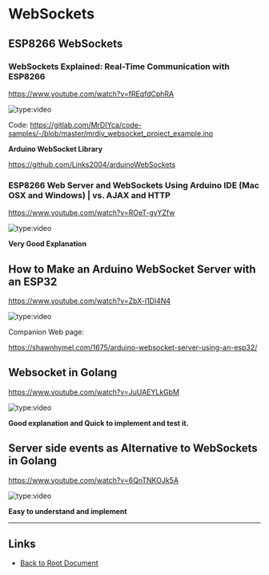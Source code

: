 # WebSockets

## ESP8266 WebSockets

### WebSockets Explained: Real-Time Communication with ESP8266

<https://www.youtube.com/watch?v=fREqfdCphRA>

![type:video](https://www.youtube.com/embed/fREqfdCphRA)

Code: <https://gitlab.com/MrDIYca/code-samples/-/blob/master/mrdiy_websocket_project_example.ino>

**Arduino WebSocket Library**

<https://github.com/Links2004/arduinoWebSockets>

### ESP8266 Web Server and WebSockets Using Arduino IDE (Mac OSX and Windows) | vs. AJAX and HTTP

<https://www.youtube.com/watch?v=ROeT-gyYZfw>

![type:video](https://www.youtube.com/embed/ROeT-gyYZfw)

**Very Good Explanation**

## How to Make an Arduino WebSocket Server with an ESP32

<https://www.youtube.com/watch?v=ZbX-l1Dl4N4>

![type:video](https://www.youtube.com/embed/ZbX-l1Dl4N4)

Companion Web page:

<https://shawnhymel.com/1675/arduino-websocket-server-using-an-esp32/>

## Websocket in Golang

<https://www.youtube.com/watch?v=JuUAEYLkGbM>

![type:video](https://www.youtube.com/embed/JuUAEYLkGbM)

**Good explanation and Quick to implement and test it.**

## Server side events as Alternative to WebSockets in Golang

<https://www.youtube.com/watch?v=6QnTNKOJk5A>

![type:video](https://www.youtube.com/embed/6QnTNKOJk5A)

**Easy to understand and implement**

----
<!-- Footer Begins Here -->
## Links

- [Back to Root Document](../README.md)
